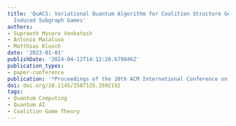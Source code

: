```yaml
---
title: 'QuACS: Variational Quantum Algorithm for Coalition Structure Generation in
  Induced Subgraph Games'
authors:
- Supreeth Mysore Venkatesh
- Antonio Macaluso
- Matthias Klusch
date: '2023-01-01'
publishDate: '2024-04-12T14:12:20.679846Z'
publication_types:
- paper-conference
publication: '*Proceedings of the 20th ACM International Conference on Computing Frontiers*'
doi: doi.org/10.1145/3587135.3592192
tags:
- Quantum Computing
- Quantum AI
- Coalition Game Theory
---
```

